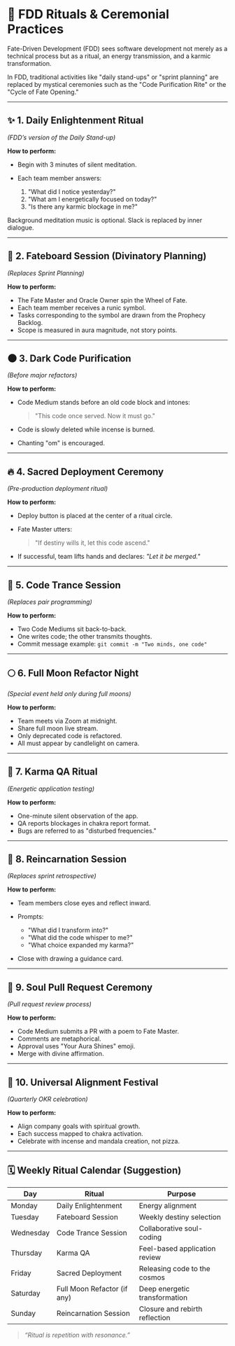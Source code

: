 # 🔮 FDD Rituals & Ceremonial Practices

Fate-Driven Development (FDD) sees software development not merely as a technical process but as a ritual, an energy transmission, and a karmic transformation.

In FDD, traditional activities like "daily stand-ups" or "sprint planning" are replaced by mystical ceremonies such as the "Code Purification Rite" or the "Cycle of Fate Opening."

---

## ✨ 1. Daily Enlightenment Ritual

_(FDD’s version of the Daily Stand-up)_

**How to perform:**

- Begin with 3 minutes of silent meditation.
- Each team member answers:

  1. "What did I notice yesterday?"
  2. "What am I energetically focused on today?"
  3. "Is there any karmic blockage in me?"

Background meditation music is optional. Slack is replaced by inner dialogue.

---

## 🔮 2. Fateboard Session (Divinatory Planning)

_(Replaces Sprint Planning)_

**How to perform:**

- The Fate Master and Oracle Owner spin the Wheel of Fate.
- Each team member receives a runic symbol.
- Tasks corresponding to the symbol are drawn from the Prophecy Backlog.
- Scope is measured in aura magnitude, not story points.

---

## 🌑 3. Dark Code Purification

_(Before major refactors)_

**How to perform:**

- Code Medium stands before an old code block and intones:

  > "This code once served. Now it must go."

- Code is slowly deleted while incense is burned.
- Chanting "om" is encouraged.

---

## 🔥 4. Sacred Deployment Ceremony

_(Pre-production deployment ritual)_

**How to perform:**

- Deploy button is placed at the center of a ritual circle.
- Fate Master utters:

  > "If destiny wills it, let this code ascend."

- If successful, team lifts hands and declares: _"Let it be merged."_

---

## 🧘 5. Code Trance Session

_(Replaces pair programming)_

**How to perform:**

- Two Code Mediums sit back-to-back.
- One writes code; the other transmits thoughts.
- Commit message example: `git commit -m "Two minds, one code"`

---

## 🌕 6. Full Moon Refactor Night

_(Special event held only during full moons)_

**How to perform:**

- Team meets via Zoom at midnight.
- Share full moon live stream.
- Only deprecated code is refactored.
- All must appear by candlelight on camera.

---

## 🧿 7. Karma QA Ritual

_(Energetic application testing)_

**How to perform:**

- One-minute silent observation of the app.
- QA reports blockages in chakra report format.
- Bugs are referred to as "disturbed frequencies."

---

## 🔁 8. Reincarnation Session

_(Replaces sprint retrospective)_

**How to perform:**

- Team members close eyes and reflect inward.
- Prompts:

  - "What did I transform into?"
  - "What did the code whisper to me?"
  - "What choice expanded my karma?"

- Close with drawing a guidance card.

---

## 📣 9. Soul Pull Request Ceremony

_(Pull request review process)_

**How to perform:**

- Code Medium submits a PR with a poem to Fate Master.
- Comments are metaphorical.
- Approval uses "Your Aura Shines" emoji.
- Merge with divine affirmation.

---

## 🧬 10. Universal Alignment Festival

_(Quarterly OKR celebration)_

**How to perform:**

- Align company goals with spiritual growth.
- Each success mapped to chakra activation.
- Celebrate with incense and mandala creation, not pizza.

---

## 🗓️ Weekly Ritual Calendar (Suggestion)

| Day       | Ritual                      | Purpose                        |
| --------- | --------------------------- | ------------------------------ |
| Monday    | Daily Enlightenment         | Energy alignment               |
| Tuesday   | Fateboard Session           | Weekly destiny selection       |
| Wednesday | Code Trance Session         | Collaborative soul-coding      |
| Thursday  | Karma QA                    | Feel-based application review  |
| Friday    | Sacred Deployment           | Releasing code to the cosmos   |
| Saturday  | Full Moon Refactor (if any) | Deep energetic transformation  |
| Sunday    | Reincarnation Session       | Closure and rebirth reflection |

> _“Ritual is repetition with resonance.”_
